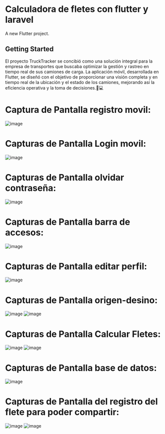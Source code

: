 # Calculadora de fletes con flutter y laravel
A new Flutter project.

## Getting Started

El proyecto TruckTracker se concibió como una solución integral para la empresa de transportes que buscaba optimizar la gestión y rastreo en tiempo real de sus camiones de carga. La aplicación móvil, desarrollada en Flutter, se diseñó con el objetivo de proporcionar una visión completa y en tiempo real de la ubicación y el estado de los camiones, mejorando así la eficiencia operativa y la toma de decisiones.📱💻

# Captura de Pantalla registro movil:
![image](https://github.com/PabloLunaSanchez/Calculadora-de-Fletes/assets/113323847/fe27f92b-f3e6-438a-9f76-d0cb34b78519)

# Capturas de Pantalla Login movil:
![image](https://github.com/PabloLunaSanchez/Calculadora-de-Fletes/assets/113323847/75cddbaf-ab68-49db-bc4a-dbe2b85dabf2)

# Capturas de Pantalla olvidar contraseña:
![image](https://github.com/PabloLunaSanchez/Calculadora-de-Fletes/assets/113323847/e6ac2889-a47c-4184-a3e2-e4ad12082d38)

# Capturas de Pantalla barra de accesos:
![image](https://github.com/PabloLunaSanchez/Calculadora-de-Fletes/assets/113323847/6971fb52-5f95-4904-9f53-0cf1047b27d1)

# Capturas de Pantalla editar perfil:
![image](https://github.com/PabloLunaSanchez/Calculadora-de-Fletes/assets/113323847/d84789b5-93f0-4bd9-ba33-1b6c52d0199b)

# Capturas de Pantalla origen-desino:
![image](https://github.com/PabloLunaSanchez/Calculadora-de-Fletes/assets/113323847/3c2d68c8-c5a3-4808-a5c4-097ff7bbcd4f)
![image](https://github.com/PabloLunaSanchez/Calculadora-de-Fletes/assets/113323847/4cb8efe8-3319-4586-9042-3e7d82498668)

#  Capturas de Pantalla Calcular Fletes:
![image](https://github.com/PabloLunaSanchez/Calculadora-de-Fletes/assets/113323847/96d57f75-8bc1-4260-b5b7-9ff8b8ed7c35)
![image](https://github.com/PabloLunaSanchez/Calculadora-de-Fletes/assets/113323847/816f3832-f80b-456f-9396-697f697bbed4)

#  Capturas de Pantalla base de datos:
![image](https://github.com/PabloLunaSanchez/Calculadora-de-Fletes/assets/113323847/0f1de498-71c0-475a-9ac7-152e3115bf98)

#  Capturas de Pantalla del registro del flete para poder compartir:
![image](https://github.com/PabloLunaSanchez/Calculadora-de-Fletes/assets/113323847/660cf0b7-fb2a-4375-9fd2-4c626c35b0a7)
![image](https://github.com/PabloLunaSanchez/Calculadora-de-Fletes/assets/113323847/0e211bf5-4f79-41e1-8ac5-680a764484d2)











